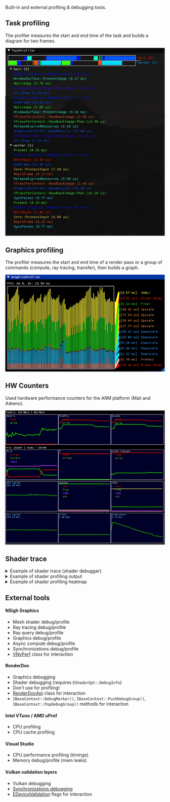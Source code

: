 Built-in and external profiling & debugging tools.

## Task profiling

The profiler measures the start and end time of the task and builds a diagram for two frames.

![](img/TaskProfiler.jpg)


## Graphics profiling

The profiler measures the start and end time of a render pass or a group of commands (compute, ray tracing, transfer), then builds a graph.

![](img/GraphicsProfiler.jpg)


## HW Counters

Used hardware performance counters for the ARM platform (Mali and Adreno).

![](img/ARM-HWCounters.jpg)


## Shader trace

<details>
<summary>Example of shader trace (shader debugger)</summary>

```cpp
//> gl_GlobalInvocationID: uint3 {8, 8, 0}
//> gl_LocalInvocationID: uint3 {0, 0, 0}
//> gl_WorkGroupID: uint3 {1, 1, 0}
no source

//> index: uint {136}
//  gl_GlobalInvocationID: uint3 {8, 8, 0}
11. index = gl_GlobalInvocationID.x + gl_GlobalInvocationID.y * gl_NumWorkGroups.x * gl_WorkGroupSize.x;

//> size: uint {256}
12. size = gl_NumWorkGroups.x * gl_NumWorkGroups.y * gl_WorkGroupSize.x * gl_WorkGroupSize.y;

//> value: float {0.506611}
//  index: uint {136}
//  size: uint {256}
13. value = sin( float(index) / size );

//> imageStore(): void
//  gl_GlobalInvocationID: uint3 {8, 8, 0}
//  value: float {0.506611}
14.     imageStore( un_OutImage, ivec2(gl_GlobalInvocationID.xy), vec4(value) );
```
The `//>` symbol marks the modified variable or function result.
</details>

<details>
<summary>Example of shader profiling output</summary>

```cpp
//> gl_GlobalInvocationID: uint3 {512, 512, 0}
//> gl_LocalInvocationID: uint3 {0, 0, 0}
//> gl_WorkGroupID: uint3 {64, 64, 0}
no source

// subgroup total: 100.00%,  avr: 100.00%,  (95108.00)
// device   total: 100.00%,  avr: 100.00%,  (2452.00)
// invocations:    1
106. void main ()

// subgroup total: 89.57%,  avr: 89.57%,  (85192.00)
// device   total: 89.56%,  avr: 89.56%,  (2196.00)
// invocations:    1
29. float FBM (in float3 coord)

// subgroup total: 84.67%,  avr: 12.10%,  (11504.57)
// device   total: 84.18%,  avr: 12.03%,  (294.86)
// invocations:    7
56. float GradientNoise (const float3 pos)

// subgroup total: 45.15%,  avr: 0.81%,  (766.86)
// device   total: 44.54%,  avr: 0.80%,  (19.50)
// invocations:    56
72. float3 DHash33 (const float3 p)
```
</details>

<details>
<summary>Example of shader profiling heatmap</summary>

![](img/ShaderProfilerHeatmap.jpg)

</details>


## External tools

#### NSigh Graphics

 * Mesh shader debug/profile
 * Ray tracing debug/profile
 * Ray query debug/profile
 * Graphics debug/profile
 * Async compute debug/profile
 * Synchronizations debug/profile
 * [VNvPerf](https://github.com/azhirnov/as-en/blob/dev/AE/engine/src/graphics/Vulkan/Utils/VNvPerf.h) class  for interaction

#### RenderDoc

 * Graphics debugging
 * Shader debugging (requires `EShaderOpt::DebugInfo`)
 * Don't use for profiling!
 * [RenderDocApi](https://github.com/azhirnov/as-en/blob/dev/AE/engine/src/platform/Utils/RenderDocApi.h) class for interaction
 * `IBaseContext::DebugMarker()`, `IBaseContext::PushDebugGroup()`, `IBaseContext::PopDebugGroup()` methods for interaction
 
#### Intel VTune / AMD uProf

 * CPU profiling
 * CPU cache profiling 

#### Visual Studio

 * CPU performance profiling (timings)
 * Memory debug/profile (mem leaks)

#### Vulkan validation layers

 * Vulkan debugging
 * [Synchronizations debugging](https://www.lunarg.com/wp-content/uploads/2020/09/Final_LunarG_Guide_to_Vulkan-Synchronization_Validation_08_20.pdf)
 * [EDeviceValidation](https://github.com/azhirnov/as-en/blob/dev/AE/engine/src/graphics/Public/GraphicsCreateInfo.h#L17) flags for interaction

